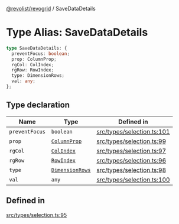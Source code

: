 [@revolist/revogrid](README.md) / SaveDataDetails

# Type Alias: SaveDataDetails

```ts
type SaveDataDetails: {
  preventFocus: boolean;
  prop: ColumnProp;
  rgCol: ColIndex;
  rgRow: RowIndex;
  type: DimensionRows;
  val: any;
};
```

## Type declaration

| Name | Type | Defined in |
| ------ | ------ | ------ |
| `preventFocus` | `boolean` | [src/types/selection.ts:101](https://github.com/revolist/revogrid/blob/b237f8e2bf171382439be1d1cad91b20987b8302/src/types/selection.ts#L101) |
| `prop` | [`ColumnProp`](TypeAlias.ColumnProp.md) | [src/types/selection.ts:99](https://github.com/revolist/revogrid/blob/b237f8e2bf171382439be1d1cad91b20987b8302/src/types/selection.ts#L99) |
| `rgCol` | [`ColIndex`](TypeAlias.ColIndex.md) | [src/types/selection.ts:97](https://github.com/revolist/revogrid/blob/b237f8e2bf171382439be1d1cad91b20987b8302/src/types/selection.ts#L97) |
| `rgRow` | [`RowIndex`](TypeAlias.RowIndex.md) | [src/types/selection.ts:96](https://github.com/revolist/revogrid/blob/b237f8e2bf171382439be1d1cad91b20987b8302/src/types/selection.ts#L96) |
| `type` | [`DimensionRows`](TypeAlias.DimensionRows.md) | [src/types/selection.ts:98](https://github.com/revolist/revogrid/blob/b237f8e2bf171382439be1d1cad91b20987b8302/src/types/selection.ts#L98) |
| `val` | `any` | [src/types/selection.ts:100](https://github.com/revolist/revogrid/blob/b237f8e2bf171382439be1d1cad91b20987b8302/src/types/selection.ts#L100) |

## Defined in

[src/types/selection.ts:95](https://github.com/revolist/revogrid/blob/b237f8e2bf171382439be1d1cad91b20987b8302/src/types/selection.ts#L95)
